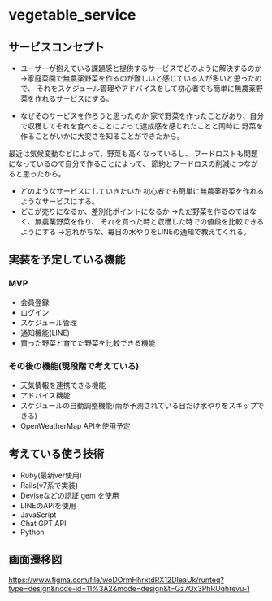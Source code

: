 # vegetable_service

## サービスコンセプト
* ユーザーが抱えている課題感と提供するサービスでどのように解決するのか
→家庭菜園で無農薬野菜を作るのが難しいと感じている人が多いと思ったので、
それをスケジュール管理やアドバイスをして初心者でも簡単に無農薬野菜を作れるサービスにする。

* なぜそのサービスを作ろうと思ったのか
家で野菜を作ったことがあり、自分で収穫してそれを食べることによって達成感を感じれたことと同時に
野菜を作ることがいかに大変さを知ることができたから。

最近は気候変動などによって、野菜も高くなっているし、
フードロストも問題になっているので自分で作ることによって、
節約とフードロスの削減につながると思ったから。
* どのようなサービスにしていきたいか
初心者でも簡単に無農薬野菜を作れるようなサービスにする。
* どこが売りになるか、差別化ポイントになるか
→ただ野菜を作るのではなく、無農薬野菜を作り、
それを買った時と収穫した時での値段を比較できるようにする
→忘れがちな、毎日の水やりをLINEの通知で教えてくれる。

## 実装を予定している機能
### MVP
* 会員登録
* ログイン
* スケジュール管理
* 通知機能(LINE)
* 買った野菜と育てた野菜を比較できる機能

### その後の機能(現段階で考えている)
* 天気情報を連携できる機能
* アドバイス機能
* スケジュールの自動調整機能(雨が予測されている日だけ水やりをスキップできる)
* OpenWeatherMap APIを使用予定

## 考えている使う技術
* Ruby(最新ver使用)
* Rails(v7系で実装)
* Deviseなどの認証 gem を使用
* LINEのAPIを使用
* JavaScript
* Chat GPT API
* Python


## 画面遷移図
https://www.figma.com/file/woDOrmHhrxtdRX12DIeaUk/runteq?type=design&node-id=11%3A2&mode=design&t=Gz7Qx3PhRUqhrevu-1